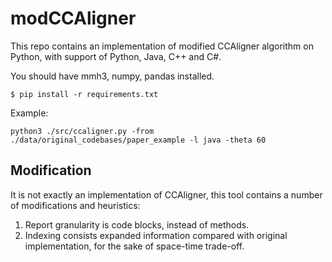 # modCCAligner

This repo contains an implementation of modified CCAligner algorithm on Python, with support of Python, Java, C++ and C#.


You should have mmh3, numpy, pandas installed.

```
$ pip install -r requirements.txt
```

Example:

``python3 ./src/ccaligner.py -from ./data/original_codebases/paper_example -l java -theta 60 ``

## Modification

It is not exactly an implementation of CCAligner, this tool contains a number of modifications and heuristics:

1. Report granularity is code blocks, instead of methods.
2. Indexing consists expanded information compared with original implementation, for the sake of space-time trade-off.
